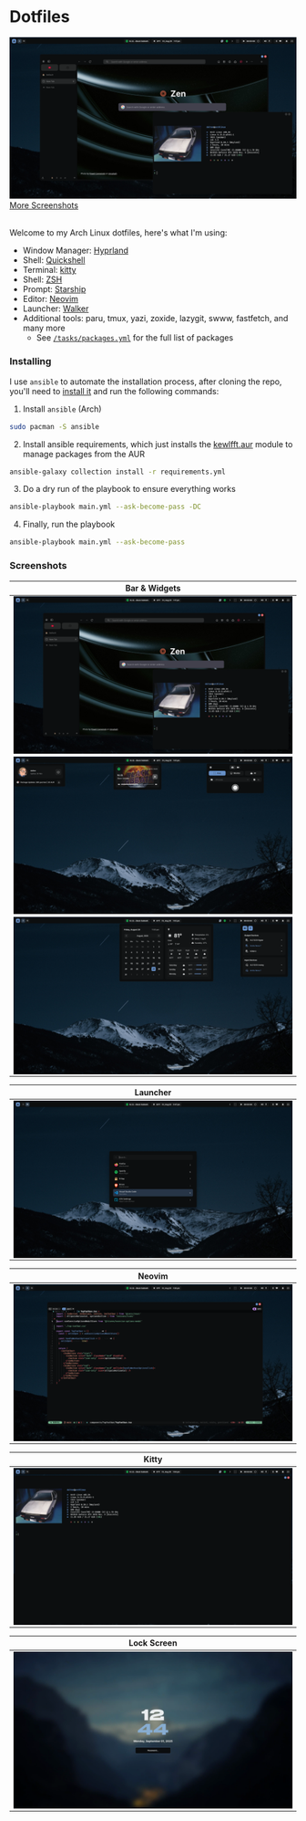 # Dotfiles

<img src="assets/screenshots/browser-kitty.png" alt="Desktop">
<a href="#screenshots">More Screenshots</a>
<br></br>

Welcome to my Arch Linux dotfiles, here's what I'm using:

- Window Manager: <a href="https://hypr.land/" target="_blank" rel="noopener noreferrer">Hyprland</a>
- Shell: <a href="https://quickshell.org/" target="_blank" rel="noopener noreferrer">Quickshell</a>
- Terminal: <a href="https://sw.kovidgoyal.net/kitty/" target="_blank" rel="noopener noreferrer">kitty</a>
- Shell: <a href="https://zsh.sourceforge.io/" target="_blank" rel="noopener noreferrer">ZSH</a>
- Prompt: <a href="https://starship.rs/" target="_blank" rel="noopener noreferrer">Starship</a>
- Editor: <a href="https://neovim.io/" target="_blank" rel="noopener noreferrer">Neovim</a>
- Launcher: <a href="https://github.com/abenz1267/walker" target="_blank" rel="noopener noreferrer">Walker</a>
- Additional tools: paru, tmux, yazi, zoxide, lazygit, swww, fastfetch, and many more
  - See [`/tasks/packages.yml`](./tasks/packages.yml) for the full list of packages

### Installing

I use `ansible` to automate the installation process, after cloning the repo, you'll need to <a href="https://wiki.archlinux.org/title/Ansible" target="_blank" rel="noopener noreferrer">install it</a> and run the following commands:

1. Install `ansible` (Arch)

```sh
sudo pacman -S ansible
```

2. Install ansible requirements, which just installs the <a href="https://github.com/kewlfft/ansible-aur" target="_blank" rel="noopener noreferrer">kewlfft.aur</a> module to manage packages from the AUR

```sh
ansible-galaxy collection install -r requirements.yml
```

3. Do a dry run of the playbook to ensure everything works

```sh
ansible-playbook main.yml --ask-become-pass -DC
```

4. Finally, run the playbook

```sh
ansible-playbook main.yml --ask-become-pass
```

### Screenshots

|                                           Bar & Widgets                                            |
| :------------------------------------------------------------------------------------------------: |
|             <img src="assets/screenshots/browser-kitty.png" alt="Bar" align="center">              |
| <img src="assets/screenshots/quickshell-widgets-1.png" alt="First set of widgets" align="center">  |
| <img src="assets/screenshots/quickshell-widgets-2.png" alt="Second set of widgets" align="center"> |

|                                 Launcher                                  |
| :-----------------------------------------------------------------------: |
| <img src="assets/screenshots/launcher.png" alt="Launcher" align="center"> |

|                               Neovim                                |
| :-----------------------------------------------------------------: |
| <img src="assets/screenshots/nvim.png" alt="Neovim" align="center"> |

|                                  Kitty                                   |
| :----------------------------------------------------------------------: |
| <img src="assets/screenshots/kitty.png" alt="Kitty Term" align="center"> |

|                                   Lock Screen                                   |
| :-----------------------------------------------------------------------------: |
| <img src="assets/screenshots/lock-screen.png" alt="Lock Screen" align="center"> |
